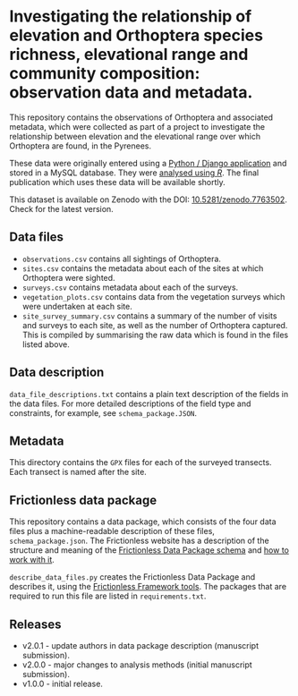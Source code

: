 # Investigating the relationship of elevation and Orthoptera species richness, elevational range and community composition: observation data and metadata.

This repository contains the observations of Orthoptera and associated metadata, which were collected as part of a project to investigate the relationship between elevation and the elevational range over which Orthoptera are found, in the Pyrenees.

These data were originally entered using a [Python / Django application](https://github.com/jen-thomas/wildlife-observations/releases/tag/v0.0.1) and stored in a MySQL database. They were [analysed using _R_](https://github.com/jen-thomas/orthoptera-elevational-range-community-composition). The final publication which uses these data will be available shortly.  

This dataset is available on Zenodo with the DOI: [10.5281/zenodo.7763502](https://zenodo.org/doi/10.5281/zenodo.7763502). Check for the latest version.

## Data files

* ```observations.csv``` contains all sightings of Orthoptera. 
* ```sites.csv``` contains the metadata about each of the sites at which Orthoptera were sighted.
* ```surveys.csv``` contains metadata about each of the surveys.
* ```vegetation_plots.csv``` contains data from the vegetation surveys which were undertaken at each site.
* ```site_survey_summary.csv``` contains a summary of the number of visits and surveys to each site, as well as the number of Orthoptera captured. This is compiled by summarising the raw data which is found in the files listed above.

## Data description

```data_file_descriptions.txt``` contains a plain text description of the fields in the data files. For more detailed descriptions of the field type and constraints, for example, see ```schema_package.JSON```.

## Metadata

This directory contains the `GPX` files for each of the surveyed transects. Each transect is named after the site. 

## Frictionless data package

This repository contains a data package, which consists of the four data files plus a machine-readable description of these files, ```schema_package.json```. The Frictionless website has a description of the structure and meaning of the [Frictionless Data Package schema](https://specs.frictionlessdata.io/guides/data-package/) and [how to work with it](https://framework.frictionlessdata.io). 

```describe_data_files.py``` creates the Frictionless Data Package and describes it, using the [Frictionless Framework tools](https://framework.frictionlessdata.io). The packages that are required to run this file are listed in ```requirements.txt```.

## Releases

* v2.0.1 - update authors in data package description (manuscript submission).
* v2.0.0 - major changes to analysis methods (initial manuscript submission).
* v1.0.0 - initial release.